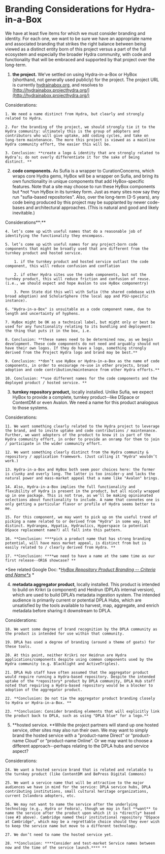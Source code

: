 # Branding Considerations for Hydra-in-a-Box

We have at least five items for which we must consider branding and identity. For each one, we want to be sure we have an appropriate name and associated branding that strikes the right balance between being viewed as a distinct entity born of this project versus a part of the full ecosystem and especially the broader Hydra community, with code and functionality that will be embraced and supported by that project over the long-term. 

1. **the project.** We’ve settled on using Hydra-in-a-Box or HyBox (shorthand, not generally used publicly) for the project. The project URL is currently [hydrainabox.org](http://hydrainabox.org), and resolves to [http://hydrainabox.projecthydra.org/](http://hydrainabox.projecthydra.org/)

Considerations: 

    1. We need a name distinct from Hydra, but clearly and strongly related to Hydra.

    2. For the branding of the project, we should strongly tie it to the Hydra community: ultimately this is the group of adopters and contributors who will give uptake, add coding cycles, and take on long-term maintenance. The more this project is viewed as a mainline Hydra community effort, the easier this will be. 

    3. Conclusion: **create a logo & identity that are strongly related to Hydra’s; do not overly differentiate it for the sake of being distinct. **

2. **code components.** As Sufia is a wrapper to CurationConcerns, which wraps core Hydra gems, HyBox will be a wrapper on Sufia, and bring its own functionality in unique components that add HyBox-specific features. Note that a site may choose to run these HyBox components but *not *run HyBox in its turnkey form. Just as many sites now say they run "sufia-based repositories". Also, over the long-term (3-5 years), any code being produced by this project may be supplanted by newer code-bases and architectural approaches. (This is natural and good and likely inevitable.) 

Considerations**:**

    4. let’s come up with useful names that do a reasonable job of identifying the functionality they encompass. 

    5. let’s come up with useful names for any project-born code components that might be broadly used that are different from the turnkey product and hosted service.

        1. if the turnkey product and hosted service outlast the code component, this will reduce confusion and conflation

        2. if other Hydra sites use the code components, but not the turnkey product, this will reduce friction and confusion of reuse. (i.e., we should expect and hope Avalon to use HyBox componentry)

        3. Penn State did this well with Sufia (the shared codebase with broad adoption) and ScholarSphere (the local app and PSU-specific instance).

    6. "Hydra-in-a-Box" is unsuitable as a code component name, due to length and uncertainty of hyphens. 

    7. HyBox might be OK as a technical label, but might only or best be used for any functionality relating to its bundling and deployment: the thing that puts it in the box, i.e.

    8. Conclusion: **these names need to be determined now, as we begin development. These code components do not need and arguably should not have their own logos. If they do have a logo, something strongly derived from the Project Hydra logo and brand may be best.**

    9. Conclusion: **don’t use HyBox or Hydra-in-a-Box as the name of code components, in order to encourage re-use in other projects, broad adoption and code contribution/maintenance from other Hydra efforts.**

    10. Conclusion: **use different names for the code components and the deployed product / hosted service. **

3. **turnkey repository product,** locally installed. Unlike Sufia, we expect HyBox to provide a complete, turnkey product--like DSpace or ContentDM or even Avalon. We need a name for this product analogous to those systems.

Considerations: 

    11. We want something clearly related to the Hydra project to leverage the brand, and to invite uptake and code contributions / maintenance. Further, we want adopters of the product to know it is part of the Hydra community effort, in order to provide an onramp for them to join / participate in the wider community effort. 

    12. We want something clearly distinct from the Hydra community & repository / application framework. (Just calling it "Hydra" wouldn’t work.)

    13. Hydra-in-a-Box and HyBox both seem poor choices here: the former is clunky and overly long. The latter is too insider-y and lacks the natural power and mass-market appeal that a name like "Avalon" brings.

    14. Also, Hydra-in-a-Box implies the full functionality and flexibility of Hydra is present in the product, but all nicely wrapped up in one package. This is not true, as we’ll be making opinionated selections about functionality to include. A name that connotes one is only getting a particular flavor or profile of Hydra seems better to me. 

    15. For this component, we may want to pick up on the useful trend of picking a name related to or derived from "Hydra" in some way, but distinct. Hydrangea, Hypatia, Hydraulics, Hyperspace (a potential DSpace replacement name?) all fall into this pattern. 

    16. **Conclusion: ****pick a product name that has strong branding potential, will have mass market appeal, is distinct from but is easily related to / clearly derived from Hydra. **

    17. **Conclusion: ****we need to have a name at the same time as our first release--OR16 showcase? **

*See related Google Doc: **[HyBox Repository Product Branding -- Criteria and Name*s](https://docs.google.com/document/d/1x_jDv8Kn8n6ILRQs9dXf-GvNIBQVtK3LaiDwMiIUvKI/edit)* *

4. **metadata aggregator product**, locally installed. This product is intended to build on Krikri (a component) and Heidrun (DPLA’s internal version), which are used to build DPLA’s metadata ingestion system. The intended audience is primarily current or potential DPLA Hubs, which are unsatisfied by the tools available to harvest, map, aggregate, and enrich metadata before sharing it downstream to DPLA.

Considerations:

    18. We want some degree of brand recognition by the DPLA community as the product is intended for use within that community.

    19. DPLA has used a degree of branding (around a theme of goats) for these tools.

    20. At this point, neither Krikri nor Heidrun are Hydra applications/components despite using common components used by the Hydra community (e.g. Blacklight and ActiveTriples).

    21. DPLA Hub staff have often assumed that the aggregator product would require running a Hydra-based repository. Despite the intended uptake of the *repository* product by DPLA community, DPLA Hub staff noted that requiring a Hydra-based repository would be a blocker to adoption of the aggregator product.

    22. **Conclusion: Do not tie the aggregator product branding closely to Hydra or Hydra-in-a-Box. **

    23. **Conclusion: Consider branding elements that will explicitly link the product back to DPLA, such as using "DPLA blue" for a logo.**

5. **hosted service. **While the project partners will stand up one hosted service, other sites may also run their own. We may want to simply brand the hosted service with a "product-name Direct" or “product-name Cloud” or “product-name Online”. Or we may want to choose a different approach--perhaps relating to the DPLA hubs and service aspect? 

Considerations: 

    24. We want a hosted service brand that is related and relatable to the turnkey product (like ContentDM and BePress Digital Commons)

    25. We want a service name that will be attractive to the major audiences we have in mind for the service: DPLA service hubs, DPLA contributing institutions, small cultural heritage organizations, current Islandora adopters, etc. 

    26. We may not want to name the service after the underlying technology (e.g., Hydra or Fedora), though we may in fact **want** to name the service after the product upon which it is *directly* based (see #3 above). Cambridge named their institutional repository "DSpace at Cambridge", which may be a regrettable choice should they ever wish to keep the service name but move to a different technology. 

    27. We don’t need to name the hosted service yet.

    28. **Conclusion: ****Consider and test-market Service names between now and the time of the service launch.**** **
